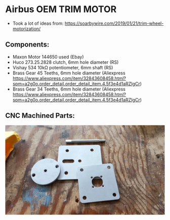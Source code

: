 # Airbus OEM TRIM MOTOR

* Took a lot of ideas from: https://soarbywire.com/2019/01/21/trim-wheel-motorization/

## Components:

* Maxon Motor 144650 used (Ebay)
* Huco 273.25.2828 clutch, 6mm hole diameter (RS)
* Vishay 534 10kΩ potentiometer, 6mm shaft (RS)
* Brass Gear 45 Teeths, 6mm hole diameter (Aliexpress https://www.aliexpress.com/item/32843608458.html?spm=a2g0o.order_detail.order_detail_item.4.5f3e4d1aRZIgCr) 
* Brass Gear 34 Teeths, 6mm hole diameter (Aliexpress https://www.aliexpress.com/item/32843608458.html?spm=a2g0o.order_detail.order_detail_item.4.5f3e4d1aRZIgCr)

## CNC Machined Parts:

![Machined Parts](machined_parts.jpg)
